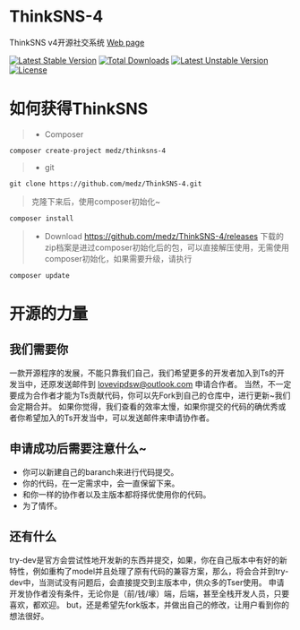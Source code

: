 # ThinkSNS-4
ThinkSNS v4开源社交系统 [Web page](http://www.thinksns.com)

[![Latest Stable Version](https://poser.pugx.org/medz/thinksns-4/v/stable)](https://packagist.org/packages/medz/thinksns-4) [![Total Downloads](https://poser.pugx.org/medz/thinksns-4/downloads)](https://packagist.org/packages/medz/thinksns-4) [![Latest Unstable Version](https://poser.pugx.org/medz/thinksns-4/v/unstable)](https://packagist.org/packages/medz/thinksns-4) [![License](https://poser.pugx.org/medz/thinksns-4/license)](https://packagist.org/packages/medz/thinksns-4)

# 如何获得ThinkSNS
>* Composer
```shell
composer create-project medz/thinksns-4
```
>
>* git
```shell
git clone https://github.com/medz/ThinkSNS-4.git
```
> 克隆下来后，使用composer初始化~
```shell
composer install
```
>* Download
https://github.com/medz/ThinkSNS-4/releases
下载的zip档案是进过composer初始化后的包，可以直接解压使用，无需使用composer初始化，如果需要升级，请执行
```shell
composer update
```

# 开源的力量
## 我们需要你
一款开源程序的发展，不能只靠我们自己，我们希望更多的开发者加入到Ts的开发当中，还原发送邮件到 [lovevipdsw@outlook.com](mailto://lovevipdsw@outlook.com) 申请合作者。
当然，不一定要成为合作者才能为Ts贡献代码，你可以先Fork到自己的仓库中，进行更新~我们会定期合并。
如果你觉得，我们查看的效率太慢，如果你提交的代码的确优秀或者你希望加入的Ts开发当中，可以发送邮件来申请协作者。
## 申请成功后需要注意什么~
* 你可以新建自己的baranch来进行代码提交。
* 你的代码，在一定需求中，会一直保留下来。
* 和你一样的协作者以及主版本都将择优使用你的代码。
* 为了情怀。

## 还有什么
try-dev是官方会尝试性地开发新的东西并提交，如果，你在自己版本中有好的新特性，例如重构了model并且处理了原有代码的兼容方案，那么，将会合并到try-dev中，当测试没有问题后，会直接提交到主版本中，供众多的Tser使用。
申请开发协作者没有条件，无论你是（前/钱/壕）端，后端，甚至全栈开发人员，只要喜欢，都欢迎。
but，还是希望先fork版本，并做出自己的修改，让用户看到你的想法很好。
